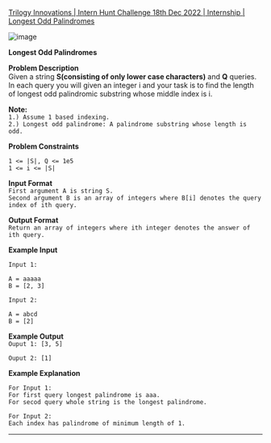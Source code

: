 [Trilogy Innovations | Intern Hunt Challenge 18th Dec 2022 | Internship | Longest Odd Palindromes](https://leetcode.com/discuss/interview-question/2926021/Trilogy-Innovations-or-Intern-Hunt-Challenge-18th-Dec-2022-or-Internship-or-Longest-Odd-Palindromes)

![image](https://assets.leetcode.com/users/images/769b3070-2ad1-4b9f-9853-b946bec4c754_1672291821.7512786.jpeg)

**Longest Odd Palindromes**

**Problem Description**  
Given a string  **S(consisting of only lower case characters)**  and  **Q**  queries.  
In each query you will given an integer i and your task is to find the length of longest odd palindromic substring whose middle index is i.

**Note:**  
`1.) Assume 1 based indexing.`  
`2.) Longest odd palindrome: A palindrome substring whose length is odd.`

**Problem Constraints**

```
1 <= |S|, Q <= 1e5
1 <= i <= |S|

```

**Input Format**  
`First argument A is string S.`  
`Second argument B is an array of integers where B[i] denotes the query index of ith query.`

**Output Format**  
`Return an array of integers where ith integer denotes the answer of ith query.`

**Example Input**

`Input 1:`

```
A = aaaaa
B = [2, 3]

```

`Input 2:`

```
A = abcd
B = [2]

```

**Example Output**  
`Ouput 1: [3, 5]`

`Ouput 2: [1]`

**Example Explanation**

`For Input 1:`  
`For first query longest palindrome is aaa.`  
`For secod query whole string is the longest palindrome.`

`For Input 2:`  
`Each index has palindrome of minimum length of 1.`

----
<!--stackedit_data:
eyJoaXN0b3J5IjpbMTI0NTk3Mjk4OF19
-->